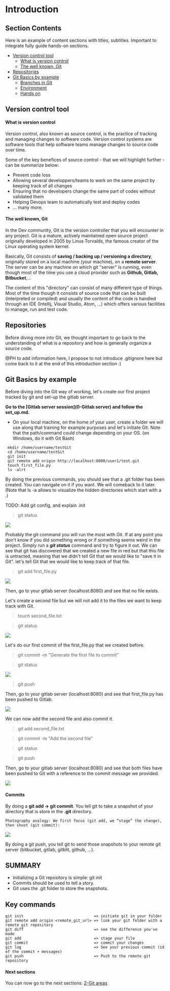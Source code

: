 # Introduction

## Section Contents

Here is an example of content sections with titles, subtitles. Important to integrate fully guide hands-on sections.

* [Version control tool](#Version-control-tool)
  * [What is version control](#What-is-version-control)
  * [The well known, Git](#The-well-known,-Git)
* [Repositories](#Repositories)
* [Git Basics by example](#Git-Basics-by-example)
  * [Branches in Git](#Branches)
  * [Environment](#Environment)
  * [Hands on](#Starting-hands-on)

## Version control tool

#### What is version control

Version control, also known as source control, is the practice of tracking and managing changes to software code.
Version control systems are software tools that help software teams manage changes to source code over time.

Some of the key benefices of source control - that we will highlight further - can be summarize below:
- Prevent code loss
- Allowing several developpers/teams to work on the same project by keeping track of all changes
- Ensuring that no developers change the same part of codes without validated them
- Helping Devops team to automatically test and deploy codes
- ... many more.

#### The well known, Git

In the Dev community, Git is the version controller that you will encounter in any project.
Git is a mature, actively maintained open source project originally developed in 2005 by Linus Torvalds, the famous creator of the Linux operating system kernel.

Basically, Git consists of **saving / backing up / versioning a directory**, originally stored on a local machine (your machine), on a **remote server**. The server can be any machine on which git "server" is running, even though most of the time you use a cloud provider such as **Github, Gitlab, Bitbucket**,...

The content of this "directory" can consist of many different type of things.
Most of the time though it consists of source code that can be built (interpreted or compiled) and usually the content of the code is handled through an IDE (Intellij, Visual Studio, Atom, ...) which offers various facilities to manage, run and test code.

## Repositories

Before diving more into Git, we thought important to go back to the understanding of what is a repository and how is generally organize a source code.

@PH to add information here, I propose to not introduce .gitignore here but come back to it at the end of this introduction section :)

## Git Basics by example

Before diving into the Git way of working, let's create our first project tracked by git and set-up the gitlab server.

**Go to the [Gitlab server session](0-Gitlab server) and follow the set_up.md.**

- On your local machine, on the home of your user, create a folder we will use along that training for example purposes and let's initiate Git.
Note that the path/command could change depending on your OS. (on Windows, do it with Git Bash)

```
 mkdir /home/username/testGit
 cd /home/username/testGit
 git init
 git remote add origin http://localhost:8080/user1/test.git
 touch first_file.py
 ls -alrt
```

By doing the previous commands, you should see that a .git folder has been created. You can navigate on it if you want. We will comeback to it later.
(Note that ls -a allows to visualize the hidden directories which start with a .)

TODO: Add git config, and explain .init

> git status

![](../pics/git_status_0.png)

Probably the git command you will run the most with Git. If at any point you don't know if you did something wrong or if something seems weird in the project. Simply run a ***git status*** command and try to figure it out.
We can see that git has discovered that we created a new file in red but that this file is untracted, meaning that we didn't tell Git that we would like to "save it in Git".
let's tell Git that we would like to keep track of that file.

> git add first_file.py

![](../pics/git_add_0.png)

Then, go to your gitlab server (localhost:8080) and see that no file exists.

Let's create a second file but we will not add it to the files we want to keep track with Git.
> touch second_file.txt

> git status

![](../pics/git_status_1.png)

Let's do our first commit of the first_file.py that we created before.

> git commit -m "Generate the first file to commit"

> git status

![](../pics/git_commit_0.png)

> git push

Then, go to your gitlab server (localhost:8080) and see that first_file.py has been pushed to Gitlab.

![](../pics/gitlab_commit_0.png)

We can now add the second file and also commit it.

> git add second_file.txt

> git commit -m "Add the second file"

> git status

> git push

Then, go to your gitlab server (localhost:8080) and see that both files have been pushed to Git with a reference to the commit message we provided.

![](../pics/gitlab_commit_1.png)

#### Commits


By doing a **git add -> git commit**. You tell git to take a snapshot of your directory that is store in the **.git** directory.


    Photography analogy: We first focus (git add, we “stage” the change), then shoot (git commit):


![](../pics/git_stage_commit.png)


By doing a git push, you tell git to send those snapshots to your remote git server (bitbucket, gitlab, gitblit, github, ...).


## SUMMARY

-    Initializing a Git repository is simple: git init
-    Commits should be used to tell a story.
-    Git uses the .git folder to store the snapshots.

## Key commands

```
git init                               => initiate git in your folder
git remote add origin <remote_git_url> => link your git folder with a remote git repository
git diff                               => see the difference you've made
git add                                => stage your file
git commit                             => commit your changes
git log                                => See your previous commit (id of the commit + messages)
git push                               => Push to the remote git repository
```

#### Next sections

You can now go to the next sections: [2-Git areas](2-Git-areas)
